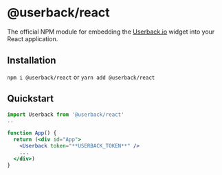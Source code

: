 # @userback/react
The official NPM module for embedding the [Userback.io](https://userback.io) widget into your React application.

## Installation
`npm i @userback/react` or `yarn add @userback/react`

## Quickstart

``` jsx
import Userback from '@userback/react'
..

function App() {
  return (<div id="App">
    <Userback token="**USERBACK_TOKEN**" />
    ...
  </div>)
}
```
